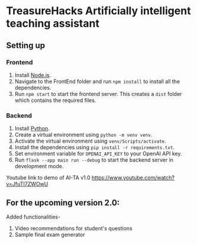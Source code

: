 # TreasureHacks Artificially intelligent teaching assistant

## Setting up
### Frontend
1. Install [Node.js](https://nodejs.org/en/download/).
2. Navigate to the FrontEnd folder and run `npm install` to install all the dependencies.
3. Run `npm start` to start the frontend server. This creates a `dist` folder which contains the required files.

### Backend
1. Install [Python](https://www.python.org/downloads/).
2. Create a virtual environment using `python -m venv venv`.
3. Activate the virtual environment using `venv/Scripts/activate`.
4. Install the dependencies using `pip install -r requirements.txt`.
5. Set environment variable for `OPENAI_API_KEY` to your OpenAI API key.
6. Run `flask --app main run --debug` to start the backend server in development mode.



Youtube link to demo of AI-TA v1.0 https://www.youtube.com/watch?v=JfuTI7ZWOwU


## For the upcoming version 2.0:

Added functionalities- 

1. Video recommendations for student's questions
2. Sample final exam generator
